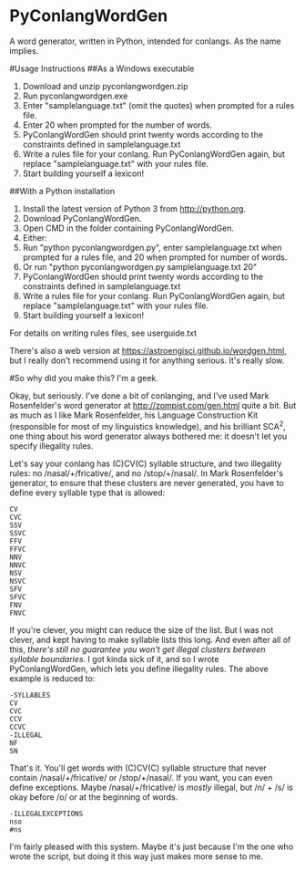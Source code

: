 # PyConlangWordGen
A word generator, written in Python, intended for conlangs. As the name implies.

#Usage Instructions
##As a Windows executable
1. Download and unzip pyconlangwordgen.zip
2. Run pyconlangwordgen.exe
3. Enter "samplelanguage.txt" (omit the quotes) when prompted for a rules file.
4. Enter 20 when prompted for the number of words.
5. PyConlangWordGen should print twenty words according to the constraints defined in samplelanguage.txt
6. Write a rules file for your conlang. Run PyConlangWordGen again, but replace "samplelanguage.txt" with your rules file.
7. Start building yourself a lexicon!

##With a Python installation
1. Install the latest version of Python 3 from http://python.org.
2. Download PyConlangWordGen.
3. Open CMD in the folder containing PyConlangWordGen.
4. Either:
  1. Run "python pyconlangwordgen.py", enter samplelanguage.txt when prompted for a rules file, and 20 when prompted for number of words.
  2. Or run "python pyconlangwordgen.py samplelanguage.txt 20"
5. PyConlangWordGen should print twenty words according to the constraints defined in samplelanguage.txt
6. Write a rules file for your conlang. Run PyConlangWordGen again, but replace "samplelanguage.txt" with your rules file.
7. Start building yourself a lexicon!

For details on writing rules files, see userguide.txt

There's also a web version at https://astroengisci.github.io/wordgen.html, but I really don't recommend using it for anything serious. It's really slow.

#So why did you make this?
I'm a geek.

Okay, but seriously. I've done a bit of conlanging, and I've used Mark Rosenfelder's word generator at http://zompist.com/gen.html quite a bit. But as much as I like Mark Rosenfelder, his Language Construction Kit (responsible for most of my linguistics knowledge), and his brilliant SCA<sup>2</sup>, one thing about his word generator always bothered me: it doesn't let you specify illegality rules.

Let's say your conlang has (C)CV(C) syllable structure, and two illegality rules: no /nasal/+/fricative/, and no /stop/+/nasal/. In Mark Rosenfelder's generator, to ensure that these clusters are never generated, you have to define every syllable type that is allowed:

```
CV
CVC
SSV
SSVC
FFV
FFVC
NNV
NNVC
NSV
NSVC
SFV
SFVC
FNV
FNVC
```

If you're clever, you might can reduce the size of the list. But I was not clever, and kept having to make syllable lists this long. And even after all of this, *there's still no guarantee you won't get illegal clusters between syllable boundaries.* I got kinda sick of it, and so I wrote PyConlangWordGen, which lets you define illegality rules. The above example is reduced to:

```
-SYLLABLES
CV
CVC
CCV
CCVC
-ILLEGAL
NF
SN
```

That's it. You'll get words with (C)CV(C) syllable structure that never contain /nasal/+/fricative/ or /stop/+/nasal/. If you want, you can even define exceptions. Maybe /nasal/+/fricative/ is *mostly* illegal, but /n/ + /s/ is okay before /o/ or at the beginning of words.

```
-ILLEGALEXCEPTIONS
nso
#ns
```

I'm fairly pleased with this system. Maybe it's just because I'm the one who wrote the script, but doing it this way just makes more sense to me.
